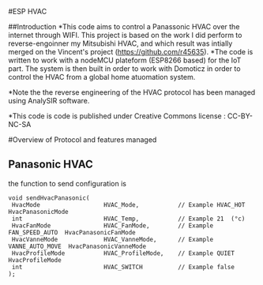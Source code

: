 #ESP HVAC

##Introduction
*This code aims to control a Panassonic HVAC over the internet through WIFI. This project is based on the work I did perform to reverse-engoinner my Mitsubishi HVAC, and which result was intially merged on the Vincent's project (https://github.com/r45635).
*The code is written to work with a nodeMCU plateform (ESP8266 based) for the IoT part. The system is then built in order to work with Domoticz in order to control the HVAC from a global home atuomation system.

*Note the the reverse engineering of the HVAC protocol has been managed using AnalySIR software.

*This code is code is published under Creative Commons license : CC-BY-NC-SA


#Overview of Protocol and features managed
## Panasonic HVAC

the function to send configuration is
```
void sendHvacPanasonic(
 HvacMode                  HVAC_Mode,           // Example HVAC_HOT  HvacPanasonicMode
 int                       HVAC_Temp,           // Example 21  (°c)
 HvacFanMode               HVAC_FanMode,        // Example FAN_SPEED_AUTO  HvacPanasonicFanMode
 HvacVanneMode             HVAC_VanneMode,      // Example VANNE_AUTO_MOVE  HvacPanasonicVanneMode
 HvacProfileMode           HVAC_ProfileMode,    // Example QUIET HvacProfileMode
 int                       HVAC_SWITCH          // Example false
);
```
